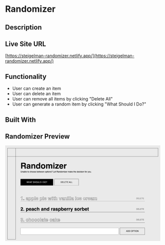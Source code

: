 # Randomizer

## Description

## Live Site URL
[https://steigelman-randomizer.netlify.app/](https://steigelman-randomizer.netlify.app/)

## Functionality
* User can create an item 
* User can delete an item 
* User can remove all items by clicking "Delete All"
* User can generate a random item by clicking "What Should I Do?"

## Built With

## Randomizer Preview
<img src="/public/img/randomizer-preview.png" alt="chat app" width="840"/>
